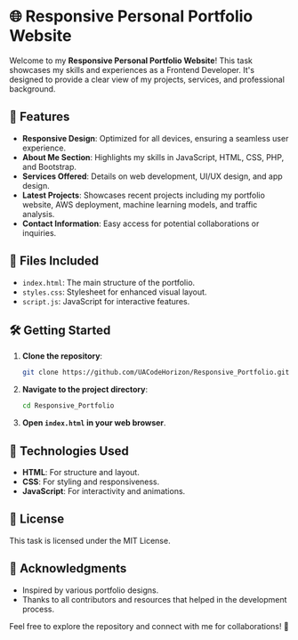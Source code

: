 # 🌐 Responsive Personal Portfolio Website

Welcome to my **Responsive Personal Portfolio Website**! This task showcases my skills and experiences as a Frontend Developer. It's designed to provide a clear view of my projects, services, and professional background.

## 🚀 Features

- **Responsive Design**: Optimized for all devices, ensuring a seamless user experience.
- **About Me Section**: Highlights my skills in JavaScript, HTML, CSS, PHP, and Bootstrap.
- **Services Offered**: Details on web development, UI/UX design, and app design.
- **Latest Projects**: Showcases recent projects including my portfolio website, AWS deployment, machine learning models, and traffic analysis.
- **Contact Information**: Easy access for potential collaborations or inquiries.

## 📁 Files Included

- `index.html`: The main structure of the portfolio.
- `styles.css`: Stylesheet for enhanced visual layout.
- `script.js`: JavaScript for interactive features.

## 🛠️ Getting Started

1. **Clone the repository**:

   ```bash
   git clone https://github.com/UACodeHorizon/Responsive_Portfolio.git
   ```

2. **Navigate to the project directory**:

   ```bash
   cd Responsive_Portfolio
   ```

3. **Open `index.html` in your web browser**.

## 💼 Technologies Used

- **HTML**: For structure and layout.
- **CSS**: For styling and responsiveness.
- **JavaScript**: For interactivity and animations.

## 📜 License

This task is licensed under the MIT License.

## 🙌 Acknowledgments

- Inspired by various portfolio designs.
- Thanks to all contributors and resources that helped in the development process.

Feel free to explore the repository and connect with me for collaborations! 🚀
